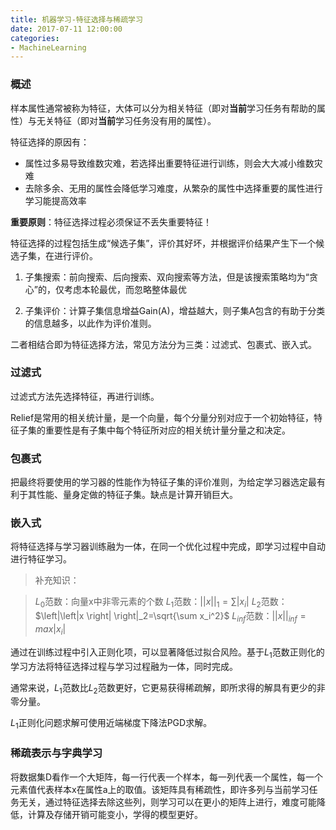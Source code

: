 ```yaml
---
title: 机器学习-特征选择与稀疏学习
date: 2017-07-11 12:00:00
categories: 
- MachineLearning
---
```


<script type="text/javascript" src="http://cdn.mathjax.org/mathjax/latest/MathJax.js?config=default"></script>

### 概述

样本属性通常被称为特征，大体可以分为相关特征（即对**当前**学习任务有帮助的属性）与无关特征（即对**当前**学习任务没有用的属性）。

特征选择的原因有：

* 属性过多易导致维数灾难，若选择出重要特征进行训练，则会大大减小维数灾难
* 去除多余、无用的属性会降低学习难度，从繁杂的属性中选择重要的属性进行学习能提高效率

**重要原则**：特征选择过程必须保证不丢失重要特征！

特征选择的过程包括生成“候选子集”，评价其好坏，并根据评价结果产生下一个候选子集，在进行评价。

1. 子集搜索：前向搜索、后向搜索、双向搜索等方法，但是该搜索策略均为“贪心”的，仅考虑本轮最优，而忽略整体最优

2. 子集评价：计算子集信息增益Gain(A)，增益越大，则子集A包含的有助于分类的信息越多，以此作为评价准则。

二者相结合即为特征选择方法，常见方法分为三类：过滤式、包裹式、嵌入式。

### 过滤式

过滤式方法先选择特征，再进行训练。

Relief是常用的相关统计量，是一个向量，每个分量分别对应于一个初始特征，特征子集的重要性是有子集中每个特征所对应的相关统计量分量之和决定。

### 包裹式

把最终将要使用的学习器的性能作为特征子集的评价准则，为给定学习器选定最有利于其性能、量身定做的特征子集。缺点是计算开销巨大。

### 嵌入式

将特征选择与学习器训练融为一体，在同一个优化过程中完成，即学习过程中自动进行特征学习。

> 补充知识：

> $L_0$范数：向量x中非零元素的个数
> $L_1$范数：$\left|\left|x \right| \right|_1=\sum \left|x_i \right|$
> $L_2$范数：$\left|\left|x \right| \right|_2=\sqrt{\sum x_i^2}$
> $L_{inf}$范数：$\left|\left|x \right| \right|_{inf} =max \left | x_i \right |$

通过在训练过程中引入正则化项，可以显著降低过拟合风险。基于$L_1$范数正则化的学习方法将特征选择过程与学习过程融为一体，同时完成。

通常来说，$L_1$范数比$L_2$范数更好，它更易获得稀疏解，即所求得的解具有更少的非零分量。

$L_1$正则化问题求解可使用近端梯度下降法PGD求解。

### 稀疏表示与字典学习

将数据集D看作一个大矩阵，每一行代表一个样本，每一列代表一个属性，每一个元素值代表样本x在属性a上的取值。该矩阵具有稀疏性，即许多列与当前学习任务无关，通过特征选择去除这些列，则学习可以在更小的矩阵上进行，难度可能降低，计算及存储开销可能变小，学得的模型更好。
